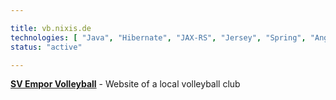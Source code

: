 ```yaml
---

title: vb.nixis.de
technologies: [ "Java", "Hibernate", "JAX-RS", "Jersey", "Spring", "AngularJS" ]
status: "active"

---
```



__[SV Empor Volleyball](https://vb.nixis.de)__ - Website of a local volleyball club